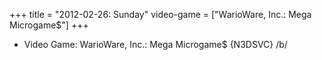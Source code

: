 +++
title = "2012-02-26: Sunday"
video-game = ["WarioWare, Inc.: Mega Microgame$"]
+++


* Video Game: WarioWare, Inc.: Mega Microgame$ {N3DSVC} /b/